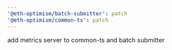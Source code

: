 ```yaml
---
'@eth-optimism/batch-submitter': patch
'@eth-optimism/common-ts': patch
---
```


add metrics server to common-ts and batch submitter
